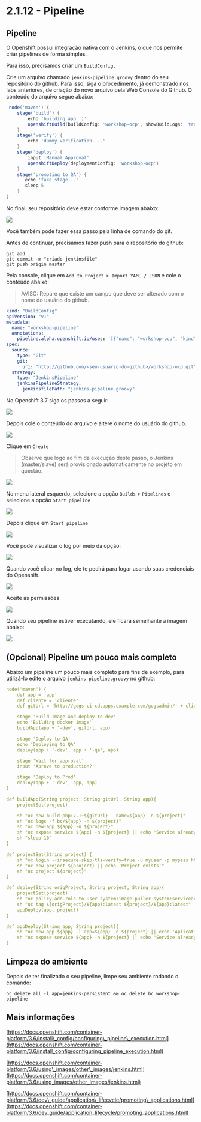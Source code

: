 # 2.1.12 - Pipeline

## Pipeline

O Openshift possui integração nativa com o Jenkins, o que nos permite criar pipelines de forma simples.

Para isso, precisamos criar um `BuildConfig.`

Crie um arquivo chamado `jenkins-pipeline.groovy` dentro do seu repositório do github. Para isso, siga o procedimento, já demonstrado nos labs anteriores, de criação do novo arquivo pela Web Console do Github. O conteúdo do arquivo segue abaixo:

```groovy
 node('maven') {
    stage('build') {
        echo 'building app :)'
        openshiftBuild(buildConfig: 'workshop-ocp', showBuildLogs: 'true')
    }
    stage('verify') {
        echo 'dummy verification....'
    }
    stage('deploy') {
        input 'Manual Approval'
        openshiftDeploy(deploymentConfig: 'workshop-ocp')
    }
    stage('promoting to QA') {
       echo 'fake stage...'
       sleep 5 
    }
}
```

No final, seu repositório deve estar conforme imagem abaixo:

![](../../.gitbook/assets/selection_282.png)

Você também pode fazer essa passo pela linha de comando do git.

Antes de continuar, precisamos fazer push para o repositório do github:

```text
git add .
git commit -m "criado jenkinsfile"
git push origin master
```

Pela console, clique em `Add to Project > Import YAML / JSON` e cole o conteúdo abaixo:

> AVISO: Repare que existe um campo que deve ser alterado com o nome do usuário do github.

```yaml
kind: "BuildConfig"
apiVersion: "v1"
metadata:
  name: "workshop-pipeline"
  annotations:
    pipeline.alpha.openshift.io/uses: '[{"name": "workshop-ocp", "kind": "DeploymentConfig"}]'
spec:
  source:
    type: "Git"
    git:
      uri: "http://github.com/<seu-usuario-do-github>/workshop-ocp.git"
  strategy:
    type: "JenkinsPipeline"
    jenkinsPipelineStrategy:
      jenkinsfilePath: "jenkins-pipeline.groovy"
```

No Openshift 3.7 siga os passos a seguir:

![](../../.gitbook/assets/selection_283.png)

Depois cole o conteúdo do arquivo e altere o nome do usuário do github.

![](../../.gitbook/assets/selection_285.png)

Clique em `Create`

> Observe que logo ao fim da execução deste passo, o Jenkins \(master/slave\) será provisionado automaticamente no projeto em questão.

![](../../.gitbook/assets/selection_287%20%281%29.png)

No menu lateral esquerdo, selecione a opção `Builds` &gt; `Pipelines` e selecione a opção `Start pipeline`

![](../../.gitbook/assets/menu_288.png)

Depois clique em `Start pipeline`

![](../../.gitbook/assets/selection_289%20%281%29.png)

Você pode visualizar o log por meio da opção:

![](../../.gitbook/assets/selection_290.png)

Quando você clicar no log, ele te pedirá para logar usando suas credenciais do Openshift.

![](../../.gitbook/assets/selection_291.png)

Aceite as permissões

![](../../.gitbook/assets/selection_292.png)

Quando seu pipeline estiver executando, ele ficará semelhante a imagem abaixo:

![](../../.gitbook/assets/selection_293.png)

## (Opcional) Pipeline um pouco mais completo

Abaixo um pipeline um pouco mais completo para fins de exemplo, para utilizá-lo edite o arquivo `jenkins-pipeline.groovy` no github:

```yaml
node('maven') {
	def app = 'app'
	def cliente = 'cliente'
	def gitUrl = 'http://gogs-ci-cd.apps.example.com/gogsadmin/' + cliente + '.git'

    stage 'Build image and deploy to dev'
    echo 'Building docker image'
    buildApp(app + '-dev', gitUrl, app)

    stage 'Deploy to QA'
    echo 'Deploying to QA'
    deploy(app + '-dev', app + '-qa', app)

    stage 'Wait for approval'
    input 'Aprove to production?'

    stage 'Deploy to Prod'
    deploy(app + '-dev', app, app)
}

def buildApp(String project, String gitUrl, String app){
    projectSet(project)

    sh "oc new-build php:7.1~${gitUrl} --name=${app} -n ${project}"
    sh "oc logs -f bc/${app} -n ${project}"
    sh "oc new-app ${app} -n ${project}"
    sh "oc expose service ${app} -n ${project} || echo 'Service already exposed'"
    sh "sleep 10"
}

def projectSet(String project) {
	sh "oc login --insecure-skip-tls-verify=true -u myuser -p mypass https://ocp-master.example.com:8443"
    sh "oc new-project ${project} || echo 'Project exists'"
    sh "oc project ${project}"
}

def deploy(String origProject, String project, String app){
    projectSet(project)
    sh "oc policy add-role-to-user system:image-puller system:serviceaccount:${project}:default -n ${origProject}"
    sh "oc tag ${origProject}/${app}:latest ${project}/${app}:latest"
    appDeploy(app, project)
}

def appDeploy(String app, String project){
    sh "oc new-app ${app} -l app=${app} -n ${project} || echo 'Aplication already Exists'"
    sh "oc expose service ${app} -n ${project} || echo 'Service already exposed'"
}
```

## Limpeza do ambiente

Depois de ter finalizado o seu pipeline, limpe seu ambiente rodando o comando:

```text
oc delete all -l app=jenkins-persistent && oc delete bc workshop-pipeline
```

## Mais informações

[https://docs.openshift.com/container-platform/3.6/install\_config/configuring\_pipeline\_execution.html](https://docs.openshift.com/container-platform/3.6/install_config/configuring_pipeline_execution.html)

[https://docs.openshift.com/container-platform/3.6/using\_images/other\_images/jenkins.html](https://docs.openshift.com/container-platform/3.6/using_images/other_images/jenkins.html)

[https://docs.openshift.com/container-platform/3.6/dev\_guide/application\_lifecycle/promoting\_applications.html](https://docs.openshift.com/container-platform/3.6/dev_guide/application_lifecycle/promoting_applications.html)

